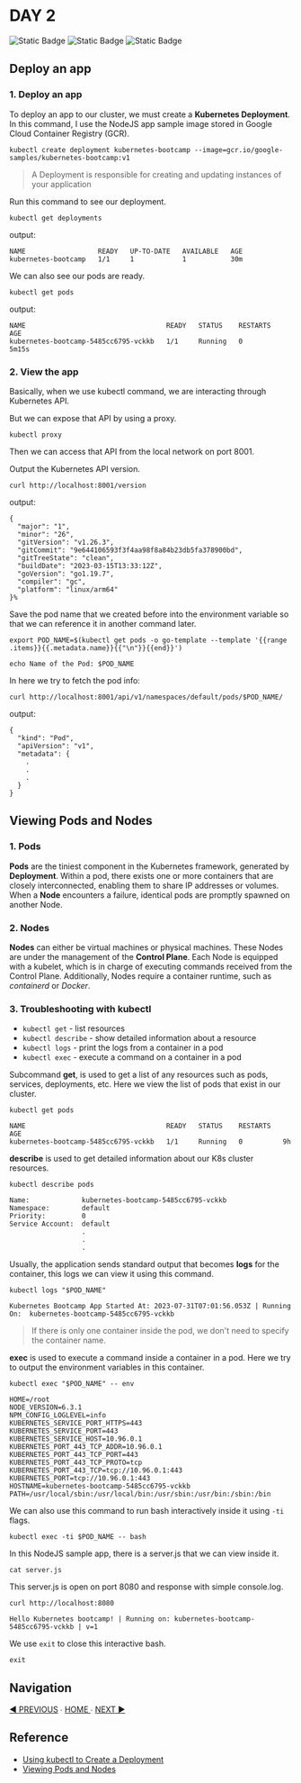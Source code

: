 # DAY 2

![Static Badge](https://img.shields.io/badge/Date-31--7--2023-f5f5f5?logo=googlecalendar&logoColor=f5f5f5)
![Static Badge](https://img.shields.io/badge/Docker-v24.0.2-2496ed?logo=docker&logoColor=2496ed)
![Static Badge](https://img.shields.io/badge/minikube-v1.30.1-326ce5?logo=kubernetes&logoColor=326ce5)

## Deploy an app

### 1. Deploy an app

To deploy an app to our cluster, we must create a **Kubernetes Deployment**. In this command, I use the NodeJS app sample image stored in Google Cloud Container Registry (GCR).

`kubectl create deployment kubernetes-bootcamp --image=gcr.io/google-samples/kubernetes-bootcamp:v1`

> A Deployment is responsible for creating and updating instances of your application

Run this command to see our deployment.

`kubectl get deployments`

output:
```
NAME                  READY   UP-TO-DATE   AVAILABLE   AGE
kubernetes-bootcamp   1/1     1            1           30m
```

We can also see our pods are ready.

`kubectl get pods`

output:
```
NAME                                   READY   STATUS    RESTARTS   AGE
kubernetes-bootcamp-5485cc6795-vckkb   1/1     Running   0          5m15s
```

### 2. View the app

Basically, when we use kubectl command, we are interacting through Kubernetes API.

But we can expose that API by using a proxy.

`kubectl proxy`

Then we can access that API from the local network on port 8001. 

Output the Kubernetes API version.

`curl http://localhost:8001/version`

output:
```
{
  "major": "1",
  "minor": "26",
  "gitVersion": "v1.26.3",
  "gitCommit": "9e644106593f3f4aa98f8a84b23db5fa378900bd",
  "gitTreeState": "clean",
  "buildDate": "2023-03-15T13:33:12Z",
  "goVersion": "go1.19.7",
  "compiler": "gc",
  "platform": "linux/arm64"
}%
```

Save the pod name that we created before into the environment variable so that we can reference it in another command later.

`export POD_NAME=$(kubectl get pods -o go-template --template '{{range .items}}{{.metadata.name}}{{"\n"}}{{end}}')`

`echo Name of the Pod: $POD_NAME`

In here we try to fetch the pod info:

`curl http://localhost:8001/api/v1/namespaces/default/pods/$POD_NAME/`

output:
```
{
  "kind": "Pod",
  "apiVersion": "v1",
  "metadata": {
    .
    .
    .
  }
}
```

## Viewing Pods and Nodes

### 1. Pods

**Pods** are the tiniest component in the Kubernetes framework, generated by **Deployment**. Within a pod, there exists one or more containers that are closely interconnected, enabling them to share IP addresses or volumes. When a **Node** encounters a failure, identical pods are promptly spawned on another Node.

### 2. Nodes

**Nodes** can either be virtual machines or physical machines. These Nodes are under the management of the **Control Plane**. Each Node is equipped with a kubelet, which is in charge of executing commands received from the Control Plane. Additionally, Nodes require a container runtime, such as *containerd* or *Docker*.

### 3. Troubleshooting with kubectl

- `kubectl get` - list resources
- `kubectl describe` - show detailed information about a resource
- `kubectl logs` - print the logs from a container in a pod
- `kubectl exec` - execute a command on a container in a pod

Subcommand **get**, is used to get a list of any resources such as pods, services, deployments, etc. Here we view the list of pods that exist in our cluster.

`kubectl get pods`

```
NAME                                   READY   STATUS    RESTARTS   AGE
kubernetes-bootcamp-5485cc6795-vckkb   1/1     Running   0          9h
```

**describe** is used to get detailed information about our K8s cluster resources.

`kubectl describe pods`

```
Name:             kubernetes-bootcamp-5485cc6795-vckkb
Namespace:        default
Priority:         0
Service Account:  default
                  .
                  .
                  .
```

Usually, the application sends standard output that becomes **logs** for the container, this logs we can view it using this command.

`kubectl logs "$POD_NAME"`

```
Kubernetes Bootcamp App Started At: 2023-07-31T07:01:56.053Z | Running On:  kubernetes-bootcamp-5485cc6795-vckkb 
```

> If there is only one container inside the pod, we don't need to specify the container name.

**exec** is used to execute a command inside a container in a pod. Here we try to output the environment variables in this container.

`kubectl exec "$POD_NAME" -- env`

```
HOME=/root
NODE_VERSION=6.3.1
NPM_CONFIG_LOGLEVEL=info
KUBERNETES_SERVICE_PORT_HTTPS=443
KUBERNETES_SERVICE_PORT=443
KUBERNETES_SERVICE_HOST=10.96.0.1
KUBERNETES_PORT_443_TCP_ADDR=10.96.0.1
KUBERNETES_PORT_443_TCP_PORT=443
KUBERNETES_PORT_443_TCP_PROTO=tcp
KUBERNETES_PORT_443_TCP=tcp://10.96.0.1:443
KUBERNETES_PORT=tcp://10.96.0.1:443
HOSTNAME=kubernetes-bootcamp-5485cc6795-vckkb
PATH=/usr/local/sbin:/usr/local/bin:/usr/sbin:/usr/bin:/sbin:/bin
```

We can also use this command to run bash interactively inside it using `-ti` flags.

`kubectl exec -ti $POD_NAME -- bash`

In this NodeJS sample app, there is a server.js that we can view inside it.

`cat server.js`

This server.js is open on port 8080 and response with simple console.log.

`curl http://localhost:8080`

```
Hello Kubernetes bootcamp! | Running on: kubernetes-bootcamp-5485cc6795-vckkb | v=1
```

We use `exit` to close this interactive bash.

`exit`

## Navigation

[◀︎ PREVIOUS](../day-1/README.md) ∙ [ HOME ](../../README.md) ∙ [NEXT ▶](../day-3/README.md)

## Reference
- [Using kubectl to Create a Deployment](https://kubernetes.io/docs/tutorials/kubernetes-basics/deploy-app/deploy-intro/)
- [Viewing Pods and Nodes](https://kubernetes.io/docs/tutorials/kubernetes-basics/explore/explore-intro/)